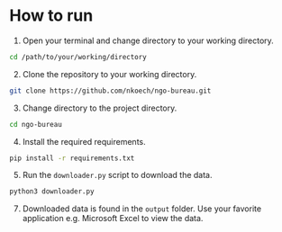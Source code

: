 # How to run

1. Open your terminal and change directory to your working directory.

```bash
cd /path/to/your/working/directory
```

2. Clone the repository to your working directory.

```bash
git clone https://github.com/nkoech/ngo-bureau.git
```

3. Change directory to the project directory.

```bash
cd ngo-bureau
```

4. Install the required requirements.

```bash
pip install -r requirements.txt
```

5. Run the `downloader.py` script to download the data.

```bash
python3 downloader.py
```

7. Downloaded data is found in the `output` folder. Use your favorite application e.g. Microsoft Excel to view the data.
